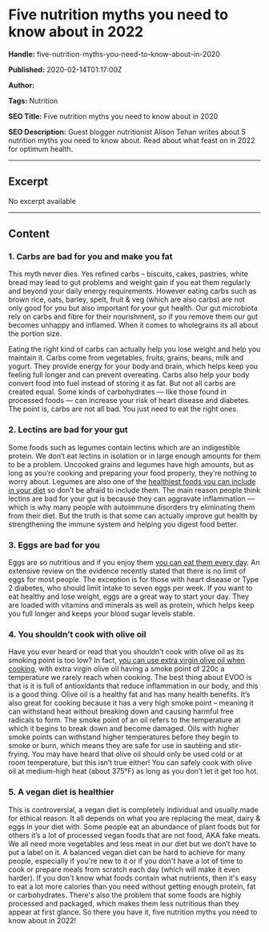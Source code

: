 # Five nutrition myths you need to know about in 2022

**Handle:** five-nutrition-myths-you-need-to-know-about-in-2020

**Published:** 2020-02-14T01:17:00Z

**Author:**  

**Tags:** Nutrition

**SEO Title:** Five nutrition myths you need to know about in 2020

**SEO Description:** Guest blogger nutritionist Alison Tehan writes about 5 nutrition myths you need to know about. Read about what feast on in 2022 for optimum health.

---

## Excerpt

No excerpt available

---

## Content

### 1. Carbs are bad for you and make you fat

This myth never dies. Yes refined carbs – biscuits, cakes, pastries, white bread may lead to gut problems and weight gain if you eat them regularly and beyond your daily energy requirements. However eating carbs such as brown rice, oats, barley, spelt, fruit & veg (which are also carbs) are not only good for you but also important for your gut health. Our gut microbiota rely on carbs and fibre for their nourishment, so if you remove them our gut becomes unhappy and inflamed. When it comes to wholegrains its all about the portion size.

Eating the right kind of carbs can actually help you lose weight and help you maintain it. Carbs come from vegetables, fruits, grains, beans, milk and yogurt. They provide energy for your body and brain, which helps keep you feeling full longer and can prevent overeating. Carbs also help your body convert food into fuel instead of storing it as fat. But not all carbs are created equal. Some kinds of carbohydrates — like those found in processed foods — can increase your risk of heart disease and diabetes. The point is, carbs are not all bad. You just need to eat the right ones.

### 2. Lectins are bad for your gut

Some foods such as legumes contain lectins which are an indigestible protein. We don’t eat lectins in isolation or in large enough amounts for them to be a problem. Uncooked grains and legumes have high amounts, but as long as you’re cooking and preparing your food properly, they’re nothing to worry about. Legumes are also one of the [healthiest foods you can include in your diet](https://www.theguardian.com/lifeandstyle/2020/jan/09/counting-beans-why-2020-should-be-the-year-of-the-legume) so don’t be afraid to include them. The main reason people think lectins are bad for your gut is because they can aggravate inflammation — which is why many people with autoimmune disorders try eliminating them from their diet. But the truth is that some can actually improve gut health by strengthening the immune system and helping you digest food better.

### 3. Eggs are bad for you

Eggs are so nutritious and if you enjoy them [you can eat them every day](https://www.heartfoundation.org.au/healthy-eating/food-and-nutrition/protein-foods/eggs). An extensive review on the evidence recently stated that there is no limit of eggs for most people. The exception is for those with heart disease or Type 2 diabetes, who should limit intake to seven eggs per week. If you want to eat healthy and lose weight, eggs are a great way to start your day. They are loaded with vitamins and minerals as well as protein, which helps keep you full longer and keeps your blood sugar levels stable.

### 4. You shouldn’t cook with olive oil

Have you ever heard or read that you shouldn’t cook with olive oil as its smoking point is too low? In fact, [you can use extra virgin olive oil when cooking](https://www.healthline.com/nutrition/is-olive-oil-good-for-cooking#fat-content), with extra virgin olive oil having a smoke point of 220c a temperature we rarely reach when cooking. The best thing about EVOO is that is it is full of antioxidants that reduce inflammation in our body, and this is a good thing. Olive oil is a healthy fat and has many health benefits. It’s also great for cooking because it has a very high smoke point – meaning it can withstand heat without breaking down and causing harmful free radicals to form. The smoke point of an oil refers to the temperature at which it begins to break down and become damaged. Oils with higher smoke points can withstand higher temperatures before they begin to smoke or burn, which means they are safe for use in sautéing and stir-frying. You may have heard that olive oil should only be used cold or at room temperature, but this isn’t true either! You can safely cook with olive oil at medium-high heat (about 375°F) as long as you don’t let it get too hot.

### 5. A vegan diet is healthier

This is controversial, a vegan diet is completely individual and usually made for ethical reason. It all depends on what you are replacing the meat, dairy & eggs in your diet with. Some people eat an abundance of plant foods but for others it’s a lot of processed vegan foods that are not food, AKA fake meats. We all need more vegetables and less meat in our diet but we don’t have to put a label on it. A balanced vegan diet can be hard to achieve for many people, especially if you're new to it or if you don't have a lot of time to cook or prepare meals from scratch each day (which will make it even harder). If you don't know what foods contain what nutrients, then it's easy to eat a lot more calories than you need without getting enough protein, fat or carbohydrates. There's also the problem that some foods are highly processed and packaged, which makes them less nutritious than they appear at first glance. So there you have it, five nutrition myths you need to know about in 2022!

